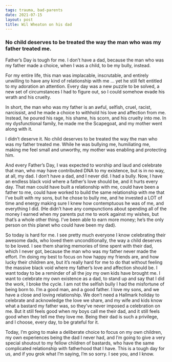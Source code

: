 ```yaml
---
tags: trauma, bad-parents
date: 2021-07-15
layout: post
title: Wil Wheaton on his dad
---
```


### No child deserves to be treated the way the man who was my father treated me.

Father’s Day is tough for me. I don’t have a dad, because the man who was my father made a choice, when I was a child, to be my bully, instead.

For my entire life, this man was implacable, inscrutable, and entirely unwilling to have any kind of relationship with me … yet he still felt entitled to my adoration an attention. Every day was a new puzzle to be solved, a new set of circumstances I had to figure out, so I could somehow evade his wrath and his cruelty.

In short, the man who was my father is an awful, selfish, cruel, racist, narcissist, and he made a choice to withhold his love and affection from me. Instead, he poured his rage, his shame, his scorn, and his cruelty into me. In my dysfunctional family, he made me the Scapegoat, and my mother went along with it.

I didn’t deserve it. No child deserves to be treated the way the man who was my father treated me. While he was bullying me, humiliating me, making me feel small and unworthy, my mother was enabling and protecting him.

And every Father’s Day, I was expected to worship and laud and celebrate that man, who may have contributed DNA to my existence, but is in no way, at all, my dad. I don’t have a dad, and I never did. I had a bully. Now, I have an endless black void where a father’s love should be, and it hurts every day. That man could have built a relationship with me, could have been a father to me, could have worked to build the same relationship with me that I’ve built with my sons, but he chose to bully me, and he invested a LOT of time and energy making sure I knew how contemptuous he was of me, and everything I did. (He didn’t have any compunctions about spending all of the money I earned when my parents put me to work against my wishes, but that’s a whole other thing. I’ve been able to earn more money; he’s the only person on this planet who could have been my dad).

So today is hard for me. I see pretty much everyone I know celebrating their awesome dads, who loved them unconditionally, the way a child deserves to be loved. I see them sharing memories of time spent with their dad, which I never got, because the man who was my father never made the effort. I’m doing my best to focus on how happy my friends are, and how lucky their children are, but it’s really hard for me to do that without feeling the massive black void where my father’s love and affection should be.
I want today to be a reminder of all the joy my own kids have brought me. I want to celebrate my own existence as a dad, to stand up and say that I did the work, I broke the cycle. I am not the selfish bully I had the misfortune of being born to. I’m a good man, and a good father. I love my sons, and we have a close and loving relationship. We don’t need a Hallmark holiday to celebrate and acknowledge the love we share, and my wife and kids know what a bastard my father was, so they’ve never imposed a celebration on me. But it still feels good when my boys call me their dad, and it still feels good when they tell me they love me. Being their dad is such a privilege, and I choose, every day, to be grateful for it.

Today, I’m going to make a deliberate choice to focus on my own children, my own experiences being the dad I never had, and I’m going to give a very special shoutout to my fellow children of bastards, who have the same complicated relationship with fatherhood that I have. This is a tough day for us, and if you grok what I’m saying, I’m so sorry. I see you, and I know.